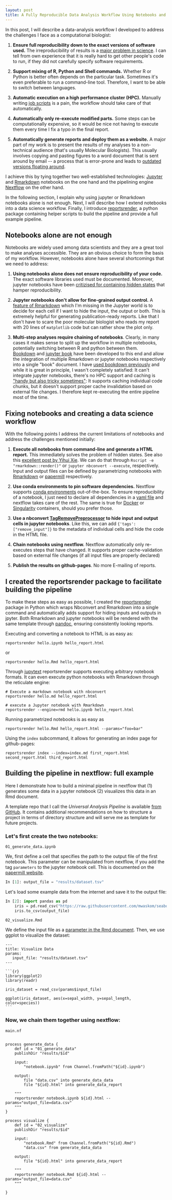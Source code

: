 ```yaml
---
layout: post
title: A Fully Reproducible Data Analysis Workflow Using Notebooks and Nextflow 
---
```


In this post, I will describe a data-analysis workflow I developed to 
address the challenges I face as a computational biologist: 

1. **Ensure full reproducibility down to the exact versions of software used.**
   The irreproducibility of results is a [major problem in science](https://www.nature.com/news/1-500-scientists-lift-the-lid-on-reproducibility-1.19970).
   I can tell from own experience that it is really hard to get other people's
   code to run, if they did not carefully specify software requirements.

2. **Support mixing of R, Python and Shell commands.** Whether R or Python is
   better often depends on the particular task. Sometimes it's even 
   preferable to run a command-line tool. Therefore, I want to be 
   able to switch between languages. 

3. **Automatic execution on a high performance cluster (HPC).** Manually writing
   [job scripts](https://www.msi.umn.edu/content/job-submission-and-scheduling-pbs-scripts) 
   is a pain, the workflow should take care of that automatically. 

4. **Automatically only re-execute modified parts.** Some steps can be
   computationally expensive, so it would be nice not having to execute them
   every time I fix a typo in the final report. 

5. **Automatically generate reports and deploy them as a website.** 
   A major part of my work is to present the results of my analyses 
   to a non-technical audience (that's usually Molecular Biologists).
   This usually involves copying and pasting figures to a word document
   that is sent around by email -- a process that is error-prone and leads 
   to [outdated versions floating around](https://xkcd.com/1459/). 


I achieve this by tying together two well-established technologies: 
[Jupyter](https://jupyter-notebook-beginner-guide.readthedocs.io/en/latest/what_is_jupyter.html)
and [Rmarkdown](https://rmarkdown.rstudio.com/) notebooks on the one hand and the
pipelining engine [Nextflow](https://www.nextflow.io/) on the other hand. 

In the following section, I explain why using jupyter or
Rmarkdown notebooks alone is not enough. 
Next, I will describe how I extend notebooks into a data science workflow.
Finally, I introduce [reportsrender](https://github.com/grst/reportsrender/), a python package containing helper scripts
to build the pipeline and provide a full example pipeline.  

## Notebooks alone are not enough
Notebooks are widely used among data scientists and they are a great tool to make 
analyses accessible. They are an obvious choice to form the basis
of my workflow. However, notebooks alone have several shortcomings
that we need to address:

1. **Using notebooks alone does not ensure reproducibility of your code.** The 
   exact software libraries used must be documented. Moreover, jupyter
   notebooks have been 
   [critizised for containing hidden states](https://docs.google.com/presentation/d/1n2RlMdmv1p25Xy5thJUhkKGvjtV-dkAIsUXP-AL4ffI/preview#slide=id.g362da58057_0_1)
   that hamper reproducibility. 

2. **Jupyter notebooks don't allow for fine-grained output control.**
   A [feature of Rmarkdown](https://yihui.org/knitr/options/#text-results)
   which I'm missing in the Jupyter world is 
   to decide for each cell if I want to hide the input, the output or both. 
   This is extremely helpful for generating publication-ready reports. Like 
   that I don't have to scare the poor molecular biologist who reads 
   my report with 20 lines of `matplotlib` code but can rather show the 
   plot only. 

3. **Multi-step analyses require chaining of notebooks**. Clearly, 
   in many cases it makes sense to split up the workflow in multiple notebooks,
   potentially switching between R and python between them.  
   [Bookdown](https://bookdown.org/) and [jupyter book](https://jupyterbook.org/intro.html) 
   have been developed to this end and allow the integration of
   multiple Rmarkdown or jupyter notebooks respectively into a single
   "book" document. I have 
   [used bookdown previously](https://github.com/icbi-lab/immune_deconvolution_benchmark/) 
   and while it is great in principle, I wasn't completely satisfied: 
   It can't integrate jupyter notebooks, there's no HPC support 
   and caching is ["handy but also tricky sometimes"](https://bookdown.org/yihui/rmarkdown/r-code.html): 
   It supports caching individual code chunks, but it doesn't support proper
   cache invalidation based on external file changes. I therefore kept re-executing
   the entire pipeline most of the time. 


## Fixing notebooks and creating a data science workflow 

With the following points I address the current limitations of notebooks
and address the challenges mentioned initially:

1. **Execute all notebooks from command-line and generate a HTML report.**
   This immediately solves the problem of hidden states. See also this 
   [excellent post by Yihui Xie](https://yihui.org/en/2018/09/notebook-war/).
   We can do that through `Rscript -e "rmarkdown::render()"` or 
   `jupyter nbconvert --execute`, respectively. Input and output files can be defined
   by parametrizing notebooks with [Rmarkdown](https://bookdown.org/yihui/rmarkdown/parameterized-reports.html)
   or [papermill](https://github.com/nteract/papermill) respectively. 

2. **Use conda environments to pin software dependencies.** Nextflow supports
   [conda environments](https://towardsdatascience.com/data-science-best-practices-python-environments-354b0dacd43a)
   out-of-the-box. To ensure reproducibility of a notebook, I just
   need to declare all dependencies in a [yaml file](https://docs.conda.io/projects/conda/en/latest/user-guide/tasks/manage-environments.html#create-env-file-manually)
   and nextflow takes care of the rest. The same is true for [Docker](https://towardsdatascience.com/docker-made-easy-for-data-scientists-b32efbc23165)
   or [Singularity](https://sylabs.io/docs/) containers, should you prefer those. 

3. **Use a nbconvert
   [TagRemovePreprocessor](https://nbconvert.readthedocs.io/en/latest/api/preprocessors.html#nbconvert.preprocessors.TagRemovePreprocessor)
   to hide input and output cells in jupyter notebooks**. Like this, we can add `{'tags': ["remove_input"]}` 
   to the metadata of individual cells and hide the code in the HTML file.  

4. **Chain notebooks using nextflow.**
   Nextflow automatically only re-executes steps that have changed. 
   It supports proper cache-validation based on external file changes (if all
   input files are properly declared) 

5. **Publish the results on github-pages**. 
   No more E-mailing of reports. 



## I created the reportsrender package to facilitate building the pipeline
To make these steps as easy as possible, I created the [reportsrender](https://github.com/grst/reportsrender)
package in Python which wraps Nbconvert and Rmarkdown into a single command and 
automatically adds support for hiding inputs and outputs in jpyter. 
Both Rmarkdown and jupyter notebooks will be rendered with the same template
through [pandoc](https://github.com/jgm/pandoc), ensuring consistently looking reports.


Executing and converting a notebook to HTML is as easy as: 
```
reportsrender hello.ipynb hello_report.html
```

or

```
reportsrender hello.Rmd hello_report.html
```

Through [jupytext](https://github.com/mwouts/jupytext/) reportsrender 
supports executing arbitrary notebook formats. It can even execute 
python notebooks with Rmarkdown through the reticulate engine:

```
# Execute a markdown notebook with nbconvert 
reportsrender hello.md hello_report.html

# execute a Jupyter notebook with Rmarkdown
reportsrender --engine=rmd hello.ipynb hello_report.html
```

Running parametrized notebooks is as easy as

```
reportsrender hello.Rmd hello_report.html --params="foo=bar"
```


Using the `index` subcommand, it allows for generating 
an index page for github-pages:
```
reportsrender index --index=index.md first_report.html second_report.html third_report.html
```

## Building the pipeline in nextflow: full example 
Here I demonstrate how to build a minimal pipeline in nextflow that
(1) generates some data in a jupyter notebook
(2) visualizes this data in an Rmd document. 

A template repo that I call the *Universal Analysis Pipeline* is available [from GitHub](). It contains 
additional recommendations on how to structure a project in terms of directory structure and 
will serve me as template for future projects. 


### Let's first create the two notebooks: 

`01_generate_data.ipynb`

We, first define a cell that specifies the path to the output file of the first notebook. 
This parameter can be manipulated from nextflow, if you add the tag `parameters` to the 
jupyter notebook cell. This is documented on the [papermill website](). 

```python
In [1]: output_file = "results/dataset.tsv"
```

Let's load some example data from the internet and save it to the output file: 

```python
In [2]: import pandas as pd
	iris = pd.read_csv("https://raw.githubusercontent.com/mwaskom/seaborn-data/master/iris.csv")
	iris.to_csv(output_file)
```

`02_visualize.Rmd`

We define the input file as a [parameter in the Rmd document](). Then, we use ggplot 
to visualize the dataset:

````Rmd
---
title: Visualize Data
params:
   input_file: "results/dataset.tsv"
---

```{r}
library(ggplot2)
library(readr)

iris_dataset = read_csv(params$input_file)

ggplot(iris_dataset, aes(x=sepal_width, y=sepal_length, color=species))
```
````

### Now, we chain them together using nextflow:
`main.nf`

```nextflow

process generate_data {
	def id = "01_generate_data"
	publishDir "results/$id"

	input:
		"notebook.ipynb" from Channel.fromPath("${id}.ipynb")

	output:
		file "data.csv" into generate_data_data
		file "${id}.html" into generate_data_report

	"""
	reportsrender notebook.ipynb ${id}.html --params="output_file=data.csv"
	"""
}

process visualize {
	def id = "02_visualize"
	publishDir "results/$id"

	input:
		"notebook.Rmd" from Channel.fromPath("${id}.Rmd")
		"data.csv" from generate_data_data

	output:
		file "${id}.html" into generate_data_report

	"""
	reportsrender notebook.Rmd ${id}.html --params="output_file=data.csv"
	"""

}

```
